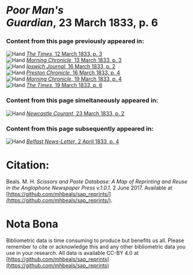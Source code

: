 # *Poor Man's Guardian*, 23 March 1833, p. 6  
  
### Content from this page previously appeared in:  
![Hand](http://scissorsandpaste.net/wp-content/uploads/2017/06/smallhandpointer.png) [*The Times*, 12 March 1833, p. 3](https://mhbeals.github.io/sap_html/The-Times/The-Times-12-March-1833-p-3)  
![Hand](http://scissorsandpaste.net/wp-content/uploads/2017/06/smallhandpointer.png) [*Morning Chronicle*, 13 March 1833, p. 3](https://mhbeals.github.io/sap_html/Morning-Chronicle/Morning-Chronicle-13-March-1833-p-3)  
![Hand](http://scissorsandpaste.net/wp-content/uploads/2017/06/smallhandpointer.png) [*Ipswich Journal*, 16 March 1833, p. 2](https://mhbeals.github.io/sap_html/Ipswich-Journal/Ipswich-Journal-16-March-1833-p-2)  
![Hand](http://scissorsandpaste.net/wp-content/uploads/2017/06/smallhandpointer.png) [*Preston Chronicle*, 16 March 1833, p. 4](https://mhbeals.github.io/sap_html/Preston-Chronicle/Preston-Chronicle-16-March-1833-p-4)  
![Hand](http://scissorsandpaste.net/wp-content/uploads/2017/06/smallhandpointer.png) [*Morning Chronicle*, 19 March 1833, p. 4](https://mhbeals.github.io/sap_html/Morning-Chronicle/Morning-Chronicle-19-March-1833-p-4)  
![Hand](http://scissorsandpaste.net/wp-content/uploads/2017/06/smallhandpointer.png) [*The Times*, 19 March 1833, p. 6](https://mhbeals.github.io/sap_html/The-Times/The-Times-19-March-1833-p-6)  
  
### Content from this page simeltaneously appeared in:  
![Hand](http://scissorsandpaste.net/wp-content/uploads/2017/06/smallhandpointer.png) [*Newcastle Courant*, 23 March 1833, p. 2](https://mhbeals.github.io/sap_html/Newcastle-Courant/Newcastle-Courant-23-March-1833-p-2)  
  
### Content from this page subsequently appeared in:  
![Hand](http://scissorsandpaste.net/wp-content/uploads/2017/06/smallhandpointer.png) [*Belfast News-Letter*, 2 April 1833, p. 4](https://mhbeals.github.io/sap_html/Belfast-News-Letter/Belfast-News-Letter-2-April-1833-p-4)  


# Citation: 

Beals. M. H. *Scissors and Paste Database: A Map of Reprinting and Reuse in the Anglophone Newspaper Press v.1.0.1.* 2 June 2017. Available at [https://github.com/mhbeals/sap_reprints/](https://github.com/mhbeals/sap_reprints/). 

# Nota Bona

Bibliometric data is time consuming to produce but benefits us all. Please remember to cite or acknowledge this and any other bibliometric data you use in your research. All data is available CC-BY 4.0 at [https://github.com/mhbeals/sap_reprints](https://github.com/mhbeals/sap_reprints)